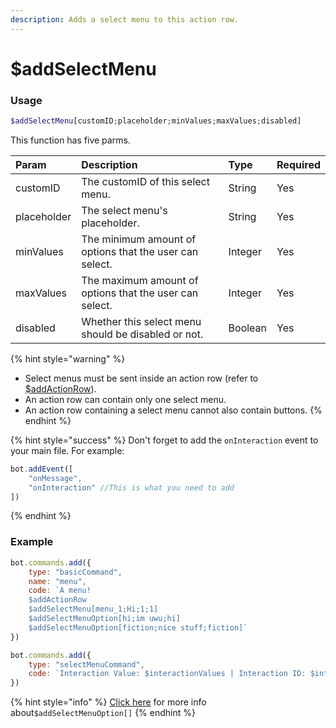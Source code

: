 ```yaml
---
description: Adds a select menu to this action row.
---
```

# $addSelectMenu
### Usage
```php
$addSelectMenu[customID;placeholder;minValues;maxValues;disabled]
```

This function has five parms.

| Param | Description | Type | Required |
| :--- | :--- | :--- | :--- |
| customID | The customID of this select menu. | String | Yes |
| placeholder | The select menu's placeholder. | String | Yes |
| minValues | The minimum amount of options that the user can select. | Integer | Yes |
| maxValues | The maximum amount of options that the user can select. | Integer | Yes |
| disabled | Whether this select menu should be disabled or not. | Boolean | Yes |

{% hint style="warning" %}
* Select menus must be sent inside an action row \(refer to [$addActionRow](./addactionrow.md)\).
* An action row can contain only one select menu.
* An action row containing a select menu cannot also contain buttons.
{% endhint %}

{% hint style="success" %}
Don't forget to add the `onInteraction` event to your main file. For example:

```javascript
bot.addEvent([
    "onMessage",
    "onInteraction" //This is what you need to add
])
```
{% endhint %}

### Example
```javascript
bot.commands.add({
    type: "basicCommand",
    name: "menu", 
    code: `A menu!
    $addActionRow
    $addSelectMenu[menu_1;Hi;1;1]
    $addSelectMenuOption[hi;im uwu;hi]
    $addSelectMenuOption[fiction;nice stuff;fiction]`
})

bot.commands.add({    
    type: "selectMenuCommand",
    code: `Interaction Value: $interactionValues | Interaction ID: $interactionID`
})
```

{% hint style="info" %}
[Click here](./addselectmenuoption.md) for more info about`$addSelectMenuOption[]`
{% endhint %}